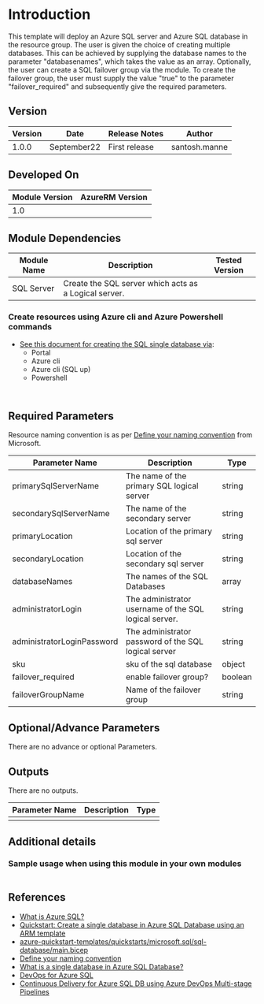 # Introduction 
This template will deploy an Azure SQL server and Azure SQL database in the resource group.
The user is given the choice of creating multiple databases. This can be achieved by supplying the database names to the parameter "databasenames", which takes the value as an array.
Optionally, the user can create a SQL failover group via the module. To create the failover group, the user must supply the value "true" to the parameter "failover_required" and subsequently give the required parameters.


## Version
| Version | Date | Release Notes | Author |
|---|---|---|---|
| 1.0.0 | September22 | First release | santosh.manne |

## Developed On
| Module Version | AzureRM Version |
|---|---|
| 1.0 | |


## Module Dependencies

| Module Name | Description | Tested Version | 
|---|---|---|
|SQL Server|Create the SQL server which acts as a Logical server.||

### Create resources using Azure cli and Azure Powershell commands 
- [See this document for creating the SQL single database via](https://docs.microsoft.com/en-us/azure/azure-sql/database/single-database-create-quickstart?view=azuresql&tabs=azure-powershell):
    - Portal
    - Azure cli
    - Azure cli (SQL up)
    - Powershell 
    ```


## Required Parameters

Resource naming convention is as per [Define your naming convention](https://docs.microsoft.com/en-us/azure/cloud-adoption-framework/ready/azure-best-practices/resource-naming#example-names-for-common-azure-resource-types) from Microsoft.

| Parameter Name | Description |  Type | 
|---|---|---|
| primarySqlServerName | The name of the primary SQL logical server |  string |
| secondarySqlServerName | The name of the secondary server | string |
| primaryLocation | Location of the primary sql server | string |
| secondaryLocation | Location of the secondary sql server | string |
| databaseNames | The names of the SQL Databases |  array |
| administratorLogin | The administrator username of the SQL logical server. |  string |
| administratorLoginPassword | The administrator password of the SQL logical server |  string |
| sku | sku of the sql database | object |
| failover_required | enable failover group? | boolean |
| failoverGroupName | Name of the failover group | string |


## Optional/Advance Parameters

There are no advance or optional Parameters.



## Outputs
There are no outputs.

| Parameter Name | Description | Type | 
|---|---|---|
|  |  |  |

## Additional details
### Sample usage when using this module in your own modules

```

```

## References

- [What is Azure SQL?](https://docs.microsoft.com/en-us/azure/azure-sql/azure-sql-iaas-vs-paas-what-is-overview?view=azuresql)
- [Quickstart: Create a single database in Azure SQL Database using an ARM template](https://docs.microsoft.com/en-us/azure/azure-sql/database/single-database-create-arm-template-quickstart?view=azuresql)
- [azure-quickstart-templates/quickstarts/microsoft.sql/sql-database/main.bicep](https://github.com/Azure/azure-quickstart-templates/blob/master/quickstarts/microsoft.sql/sql-database/main.bicep)
- [Define your naming convention](https://docs.microsoft.com/en-us/azure/cloud-adoption-framework/ready/azure-best-practices/resource-naming)
- [What is a single database in Azure SQL Database?](https://docs.microsoft.com/en-us/azure/azure-sql/database/single-database-overview?view=azuresql)
- [DevOps for Azure SQL](https://devblogs.microsoft.com/azure-sql/devops-for-azure-sql/)
- [Continuous Delivery for Azure SQL DB using Azure DevOps Multi-stage Pipelines](https://devblogs.microsoft.com/azure-sql/continuous-delivery-for-azure-sql-db-using-azure-devops-multi-stage-pipelines/)


